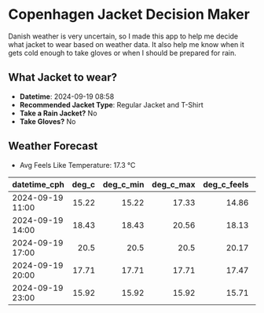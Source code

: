 
# Copenhagen Jacket Decision Maker

Danish weather is very uncertain, so I made this app to help me decide what jacket to wear based on weather data. 
It also help me know when it gets cold enough to take gloves or when I should be prepared for rain.

## What Jacket to wear?

- **Datetime**: 2024-09-19 08:58
- **Recommended Jacket Type**: Regular Jacket and T-Shirt
- **Take a Rain Jacket?** No
- **Take Gloves?** No

## Weather Forecast
- Avg Feels Like Temperature: 17.3 °C

| datetime_cph     |   deg_c |   deg_c_min |   deg_c_max |   deg_c_feels | weather   | wind   | rain   |
|:-----------------|--------:|------------:|------------:|--------------:|:----------|:-------|:-------|
| 2024-09-19 11:00 |   15.22 |       15.22 |       17.33 |         14.86 | Clouds    | Low    | None   |
| 2024-09-19 14:00 |   18.43 |       18.43 |       20.56 |         18.13 | Clouds    | Low    | None   |
| 2024-09-19 17:00 |   20.5  |       20.5  |       20.5  |         20.17 | Clear     | Low    | None   |
| 2024-09-19 20:00 |   17.71 |       17.71 |       17.71 |         17.47 | Clear     | Low    | None   |
| 2024-09-19 23:00 |   15.92 |       15.92 |       15.92 |         15.71 | Clear     | Low    | None   |
        